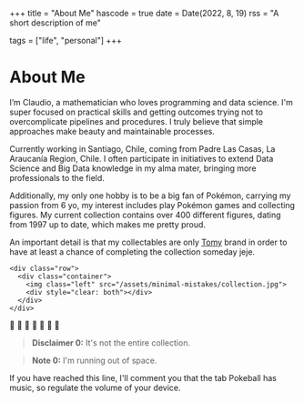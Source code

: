 +++
title = "About Me"
hascode = true
date = Date(2022, 8, 19)
rss = "A short description of me"

tags = ["life", "personal"]
+++

# About Me

I’m Claudio, a mathematician who loves programming and data science.
I'm super focused on practical skills and getting outcomes trying not to overcomplicate pipelines and procedures.
I truly believe that simple approaches make beauty and maintainable processes.

Currently working in Santiago, Chile, coming from Padre Las Casas, La Araucanía Region, Chile.
I often participate in initiatives to extend Data Science and Big Data knowledge in my alma mater,
bringing more professionals to the field.

Additionally, my only one hobby is to be a big fan of Pokémon, carrying my passion from 6 yo,
my interest includes play Pokémon games and collecting figures.
My current collection contains over 400 different figures, dating from 1997 up to date, which makes me pretty proud.

An important detail is that my collectables are only [Tomy](https://en.wikipedia.org/wiki/Tomy) brand
in order to have at least a chance of completing the collection someday jeje.

~~~
<div class="row">
  <div class="container">
    <img class="left" src="/assets/minimal-mistakes/collection.jpg">
    <div style="clear: both"></div>      
  </div>
</div>
~~~
:tada: :tada: :tada: :tada: :tada: :tada: :tada:

> **Disclaimer 0:** It's not the entire collection.

> **Note 0:** I'm running out of space.

If you have reached this line, I'll comment you that the tab Pokeball has music, so regulate the volume of your device.
